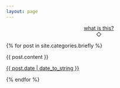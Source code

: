 ```yaml
---
layout: page
---
```

<p align="center">
  <a href="http://theonlysiteever.com/microblog/">what is this?</a>
  <br />
  &#x25c7;
</p>

{% for post in site.categories.briefly %}

<article class="post">

{{ post.content }}

<a href="{{ site.baseurl }}{{ post.url }}">
    <time datetime="{{ post.date | date_to_xmlschema }}" class="post-date">{{ post.date | date_to_string }}</time>
</a>


</article>

{% endfor %}
